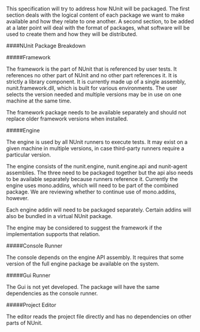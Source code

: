 This specification will try to address how NUnit will be packaged. The first section deals with the logical content of each package we want to make available and how they relate to one another. A second section, to be added at a later point will deal with the format of packages, what software will be used to create them and how they will be distributed.

####NUnit Package Breakdown

#####Framework

The framework is the part of NUnit that is referenced by user tests. It references no other part of NUnit and no other part references it. It is strictly a library component. It is currently made up of a single assembly, nunit.framework.dll, which is built for various environments. The user selects the version needed and multiple versions may be in use on one machine at the same time.

The framework package needs to be available separately and should not replace older framework versions when installed.

#####Engine

The engine is used by all NUnit runners to execute tests. It may exist on a given machine in multiple versions, in case third-party runners require a particular version.

The engine consists of the nunit.engine, nunit.engine.api and nunit-agent assemblies. The three need to be packaged together but the api also needs to be available separately because runners reference it. Currently the engine uses mono.addins, which will need to be part of the combined package. We are reviewing whether to continue use of mono.addins, however.

Each engine addin will need to be packaged separately. Certain addins will also be bundled in a virtual NUnit package.

The engine may be considered to suggest the framework if the implementation supports that relation.

#####Console Runner

The console depends on the engine API assembly. It requires that some version of the full engine package be available on the system.

#####Gui Runner

The Gui is not yet developed. The package will have the same dependencies as the console runner.

#####Project Editor

The editor reads the project file directly and has no dependencies on other parts of NUnit.

